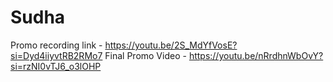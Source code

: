 # Sudha
Promo recording link - https://youtu.be/2S_MdYfVosE?si=Dyd4iiyvtRB2RMo7
Final Promo Video - https://youtu.be/nRrdhnWbOvY?si=rzNI0vTJ6_o3lOHP

